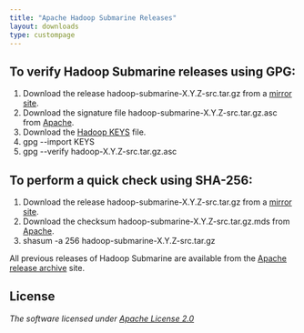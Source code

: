 ```yaml
---
title: "Apache Hadoop Submarine Releases"
layout: downloads
type: custompage
---
```

<!---
  Licensed under the Apache License, Version 2.0 (the "License");
  you may not use this file except in compliance with the License.
  You may obtain a copy of the License at

   https://www.apache.org/licenses/LICENSE-2.0

  Unless required by applicable law or agreed to in writing, software
  distributed under the License is distributed on an "AS IS" BASIS,
  WITHOUT WARRANTIES OR CONDITIONS OF ANY KIND, either express or implied.
  See the License for the specific language governing permissions and
  limitations under the License. See accompanying LICENSE file.
-->

## To verify Hadoop Submarine releases using GPG:

1.  Download the release hadoop-submarine-X.Y.Z-src.tar.gz from a [mirror
    site](https://www.apache.org/dyn/closer.cgi/hadoop/submarine).
2.  Download the signature file hadoop-submarine-X.Y.Z-src.tar.gz.asc from
    [Apache](https://dist.apache.org/repos/dist/release/hadoop/submarine/).
3.  Download the [Hadoop
    KEYS](https://dist.apache.org/repos/dist/release/hadoop/common/KEYS)
    file.
4.  gpg --import KEYS
5.  gpg --verify hadoop-X.Y.Z-src.tar.gz.asc

## To perform a quick check using SHA-256:

1.  Download the release hadoop-submarine-X.Y.Z-src.tar.gz from a [mirror
    site](https://www.apache.org/dyn/closer.cgi/hadoop/submarine).
2.  Download the checksum hadoop-submarine-X.Y.Z-src.tar.gz.mds from
    [Apache](https://dist.apache.org/repos/dist/release/hadoop/submarine/).
3.  shasum -a 256 hadoop-submarine-X.Y.Z-src.tar.gz

All previous releases of Hadoop Submarine are available from the [Apache release
archive](https://archive.apache.org/dist/hadoop/submarine/) site.

## License

_The software licensed under [Apache License 2.0](https://www.apache.org/licenses/LICENSE-2.0)_
